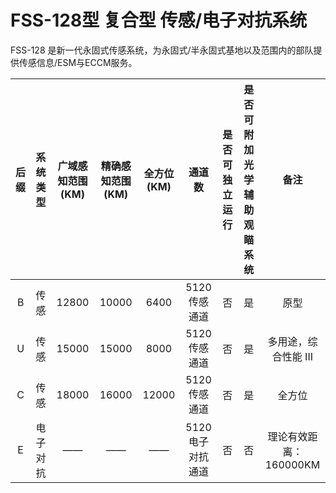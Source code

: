 # FSS-128型 复合型 传感/电子对抗系统

FSS-128 是新一代永固式传感系统，为永固式/半永固式基地以及范围内的部队提供传感信息/ESM与ECCM服务。  

| 后缀 |  系统类型   | 广域感知范围(KM) | 精确感知范围(KM) | 全方位(KM) |       通道数        | 是否可独立运行 | 是否可附加光学辅助观瞄系统 |           备注            |
| :--: | :---------: | :--------------: | :--------------: | :--------: | :-----------------: | :------------: | :------------------------: | :-----------------------: |
|  B   |    传感     |      12800       |       10000       |    6400    |    5120传感通道     |       否       |             是             |           原型            |
|  U  | 传感 |      15000      |       15000       |    8000    | 5120传感通道 |       否       |             是             | 多用途，综合性能 III |
|  C   |    传感     |      18000      |       16000       |    12000    | 5120传感通道 |       否       |             是             |          全方位           |
|  E   |  电子对抗   |        ——        |        ——        |     ——     |   5120电子对抗通道   |       否       |             否             |    理论有效距离：160000KM    |

